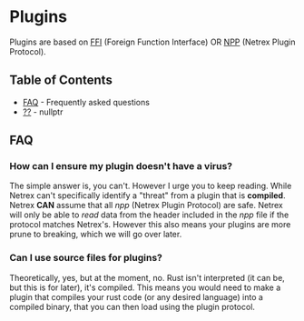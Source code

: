 # Plugins

Plugins are based on [FFI](https://en.wikipedia.org/wiki/Foreign_function_interface) (Foreign Function Interface) OR [NPP]() (Netrex Plugin Protocol).

## Table of Contents

- [FAQ](#faq) - Frequently asked questions
- [??](??) - nullptr

## FAQ

### How can I ensure my plugin doesn't have a virus?

The simple answer is, you can't. However I urge you to keep reading. While Netrex can't specifically identify a "threat" from a plugin that is **compiled**.  Netrex **CAN** assume that all *npp* (Netrex Plugin Protocol) are safe. Netrex will only be able to *read* data from the header included in the *npp* file if the protocol matches Netrex's. However this also means your plugins are more prune to breaking, which we will go over later.

### Can I use source files for plugins?

Theoretically, yes, but at the moment, no. Rust isn't interpreted (it can be, but this is for later), it's compiled. This means you would need to make a plugin that compiles your rust code (or any desired language) into a compiled binary, that you can then load using the plugin protocol.

